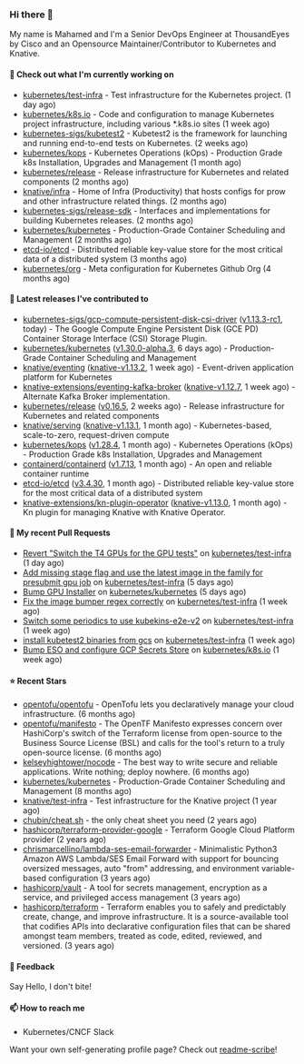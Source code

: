 ### Hi there 👋

My name is Mahamed and I'm a Senior DevOps Engineer at ThousandEyes by Cisco and an Opensource Maintainer/Contributor to Kubernetes and Knative.

#### 👷 Check out what I'm currently working on

- [kubernetes/test-infra](https://github.com/kubernetes/test-infra) - Test infrastructure for the Kubernetes project. (1 day ago)
- [kubernetes/k8s.io](https://github.com/kubernetes/k8s.io) - Code and configuration to manage Kubernetes project infrastructure, including various *.k8s.io sites (1 week ago)
- [kubernetes-sigs/kubetest2](https://github.com/kubernetes-sigs/kubetest2) - Kubetest2 is the framework for launching and running end-to-end tests on Kubernetes. (2 weeks ago)
- [kubernetes/kops](https://github.com/kubernetes/kops) - Kubernetes Operations (kOps) - Production Grade k8s Installation, Upgrades and Management (1 month ago)
- [kubernetes/release](https://github.com/kubernetes/release) - Release infrastructure for Kubernetes and related components (2 months ago)
- [knative/infra](https://github.com/knative/infra) - Home of Infra (Productivity) that hosts configs for prow and other infrastructure related things. (2 months ago)
- [kubernetes-sigs/release-sdk](https://github.com/kubernetes-sigs/release-sdk) - Interfaces and implementations for building Kubernetes releases. (2 months ago)
- [kubernetes/kubernetes](https://github.com/kubernetes/kubernetes) - Production-Grade Container Scheduling and Management (2 months ago)
- [etcd-io/etcd](https://github.com/etcd-io/etcd) - Distributed reliable key-value store for the most critical data of a distributed system (3 months ago)
- [kubernetes/org](https://github.com/kubernetes/org) - Meta configuration for Kubernetes Github Org (4 months ago)

#### 🔭 Latest releases I've contributed to

- [kubernetes-sigs/gcp-compute-persistent-disk-csi-driver](https://github.com/kubernetes-sigs/gcp-compute-persistent-disk-csi-driver) ([v1.13.3-rc1](https://github.com/kubernetes-sigs/gcp-compute-persistent-disk-csi-driver/releases/tag/v1.13.3-rc1), today) - The Google Compute Engine Persistent Disk (GCE PD) Container Storage Interface (CSI) Storage Plugin.
- [kubernetes/kubernetes](https://github.com/kubernetes/kubernetes) ([v1.30.0-alpha.3](https://github.com/kubernetes/kubernetes/releases/tag/v1.30.0-alpha.3), 6 days ago) - Production-Grade Container Scheduling and Management
- [knative/eventing](https://github.com/knative/eventing) ([knative-v1.13.2](https://github.com/knative/eventing/releases/tag/knative-v1.13.2), 1 week ago) - Event-driven application platform for Kubernetes
- [knative-extensions/eventing-kafka-broker](https://github.com/knative-extensions/eventing-kafka-broker) ([knative-v1.12.7](https://github.com/knative-extensions/eventing-kafka-broker/releases/tag/knative-v1.12.7), 1 week ago) - Alternate Kafka Broker implementation.
- [kubernetes/release](https://github.com/kubernetes/release) ([v0.16.5](https://github.com/kubernetes/release/releases/tag/v0.16.5), 2 weeks ago) - Release infrastructure for Kubernetes and related components
- [knative/serving](https://github.com/knative/serving) ([knative-v1.13.1](https://github.com/knative/serving/releases/tag/knative-v1.13.1), 1 month ago) - Kubernetes-based, scale-to-zero, request-driven compute
- [kubernetes/kops](https://github.com/kubernetes/kops) ([v1.28.4](https://github.com/kubernetes/kops/releases/tag/v1.28.4), 1 month ago) - Kubernetes Operations (kOps) - Production Grade k8s Installation, Upgrades and Management
- [containerd/containerd](https://github.com/containerd/containerd) ([v1.7.13](https://github.com/containerd/containerd/releases/tag/v1.7.13), 1 month ago) - An open and reliable container runtime
- [etcd-io/etcd](https://github.com/etcd-io/etcd) ([v3.4.30](https://github.com/etcd-io/etcd/releases/tag/v3.4.30), 1 month ago) - Distributed reliable key-value store for the most critical data of a distributed system
- [knative-extensions/kn-plugin-operator](https://github.com/knative-extensions/kn-plugin-operator) ([knative-v1.13.0](https://github.com/knative-extensions/kn-plugin-operator/releases/tag/knative-v1.13.0), 1 month ago) - Kn plugin for managing Knative with Knative Operator.

#### 🔨 My recent Pull Requests

- [Revert &#34;Switch the T4 GPUs for the GPU tests&#34;](https://github.com/kubernetes/test-infra/pull/32147) on [kubernetes/test-infra](https://github.com/kubernetes/test-infra) (1 day ago)
- [Add missing stage flag and use the latest image in the family for presubmit gpu job](https://github.com/kubernetes/test-infra/pull/32115) on [kubernetes/test-infra](https://github.com/kubernetes/test-infra) (5 days ago)
- [Bump GPU Installer](https://github.com/kubernetes/kubernetes/pull/123600) on [kubernetes/kubernetes](https://github.com/kubernetes/kubernetes) (5 days ago)
- [Fix the image bumper regex correctly](https://github.com/kubernetes/test-infra/pull/32072) on [kubernetes/test-infra](https://github.com/kubernetes/test-infra) (1 week ago)
- [Switch some periodics to use kubekins-e2e-v2](https://github.com/kubernetes/test-infra/pull/32059) on [kubernetes/test-infra](https://github.com/kubernetes/test-infra) (1 week ago)
- [install kubetest2 binaries from gcs](https://github.com/kubernetes/test-infra/pull/32055) on [kubernetes/test-infra](https://github.com/kubernetes/test-infra) (1 week ago)
- [Bump ESO and configure GCP Secrets Store](https://github.com/kubernetes/k8s.io/pull/6454) on [kubernetes/k8s.io](https://github.com/kubernetes/k8s.io) (1 week ago)

#### ⭐ Recent Stars

- [opentofu/opentofu](https://github.com/opentofu/opentofu) - OpenTofu lets you declaratively manage your cloud infrastructure. (6 months ago)
- [opentofu/manifesto](https://github.com/opentofu/manifesto) - The OpenTF Manifesto expresses concern over HashiCorp&#39;s switch of the Terraform license from open-source to the Business Source License (BSL) and calls for the tool&#39;s return to a truly open-source license. (6 months ago)
- [kelseyhightower/nocode](https://github.com/kelseyhightower/nocode) - The best way to write secure and reliable applications. Write nothing; deploy nowhere. (6 months ago)
- [kubernetes/kubernetes](https://github.com/kubernetes/kubernetes) - Production-Grade Container Scheduling and Management (8 months ago)
- [knative/test-infra](https://github.com/knative/test-infra) - Test infrastructure for the Knative project (1 year ago)
- [chubin/cheat.sh](https://github.com/chubin/cheat.sh) - the only cheat sheet you need (2 years ago)
- [hashicorp/terraform-provider-google](https://github.com/hashicorp/terraform-provider-google) - Terraform Google Cloud Platform provider (2 years ago)
- [chrismarcellino/lambda-ses-email-forwarder](https://github.com/chrismarcellino/lambda-ses-email-forwarder) - Minimalistic Python3 Amazon AWS Lambda/SES Email Forward with support for bouncing oversized messages, auto &#34;from&#34; addressing, and environment variable-based configuration (3 years ago)
- [hashicorp/vault](https://github.com/hashicorp/vault) - A tool for secrets management, encryption as a service, and privileged access management (3 years ago)
- [hashicorp/terraform](https://github.com/hashicorp/terraform) - Terraform enables you to safely and predictably create, change, and improve infrastructure. It is a source-available tool that codifies APIs into declarative configuration files that can be shared amongst team members, treated as code, edited, reviewed, and versioned. (3 years ago)

#### 💬 Feedback

Say Hello, I don't bite!

#### 📫 How to reach me

- Kubernetes/CNCF Slack

Want your own self-generating profile page? Check out [readme-scribe](https://github.com/muesli/readme-scribe)!


